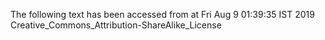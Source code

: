 The following text has been accessed from at Fri Aug 9 01:39:35 IST 2019
Creative_Commons_Attribution-ShareAlike_License
